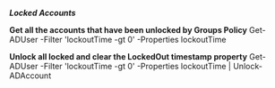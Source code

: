 ***Locked Accounts***

**Get all the accounts that have been unlocked by Groups Policy**
Get-ADUser -Filter 'lockoutTime -gt 0' -Properties lockoutTime

**Unlock all locked and clear the LockedOut timestamp property**
Get-ADUser -Filter 'lockoutTime -gt 0' -Properties lockoutTime | Unlock-ADAccount
